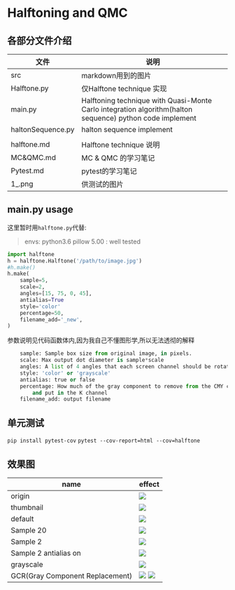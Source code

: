 # Halftoning and QMC
## 各部分文件介绍

文件|说明
---|---
|src|markdown用到的图片|
|Halftone.py|仅Halftone technique 实现|
|main.py|Halftoning technique with Quasi-Monte Carlo integration algorithm(halton sequence) python code implement
|haltonSequence.py|halton sequence implement
| |
|halftone.md|Halftone technique 说明
|MC&QMC.md|MC & QMC 的学习笔记
|Pytest.md|pytest的学习笔记
|1_.png|供测试的图片

## main.py usage
这里暂时用`halftone.py`代替:
>envs:  python3.6  pillow 5.00 : well tested

```py
import halftone
h = halftone.Halftone('/path/to/image.jpg')
#h.make()
h.make(
    sample=5,
    scale=2,
    angles=[15, 75, 0, 45],
    antialias=True
    style='color'
    percentage=50,
    filename_add='_new',
)
```

参数说明见代码函数体内,因为我自己不懂图形学,所以无法透彻的解释
```py
    sample: Sample box size from original image, in pixels.
    scale: Max output dot diameter is sample*scale
    angles: A list of 4 angles that each screen channel should be rotated by
    style: 'color' or 'grayscale'
    antialias: true or false
    percentage: How much of the gray component to remove from the CMY channels
        and put in the K channel
    filename_add: output filename
```
## 单元测试
`pip install pytest-cov`
`pytest --cov-report=html --cov=halftone`

## 效果图
name|effect
---|---
origin|![](src/e.jpg)
thumbnail|![](src/thumbnail.png)
default|![](src/e_d.jpg)
Sample 20 |![](src/e_rough.jpg)
Sample 2 |![](src/e_detail.jpg)
Sample 2 antialias on |![](src/e_detail_an.jpg)
grayscale |![](src/e_L.jpg)
GCR(Gray Component Replacement) |![](src/e_gcr50%.jpg) ![](src/e_gcr100%.jpg)


